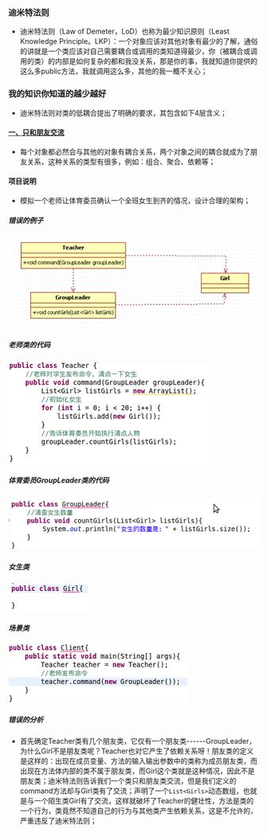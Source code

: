 ### 迪米特法则
+ 迪米特法则（Law of Demeter，LoD）也称为最少知识原则（Least Knowledge Principle。LKP）：一个对象应该对其他对象有最少的了解，通俗的讲就是一个类应该对自己需要耦合或调用的类知道得最少，你（被耦合或调用的类）的内部是如何复杂的都和我没关系，那是你的事，我就知道你提供的这么多public方法，我就调用这么多，其他的我一概不关心；
### 我的知识你知道的越少越好
+ 迪米特法则对类的低耦合提出了明确的要求，其包含如下4层含义；
#### [一、只和朋友交流]()
+ 每个对象都必然会与其他的对象有耦合关系，两个对象之间的耦合就成为了朋友关系，这种关系的类型有很多，例如：组合、聚合、依赖等；
#### 项目说明
+ 模拟一个老师让体育委员确认一个全班女生到齐的情况，设计合理的架构；
##### 错误的例子

![image](https://github.com/ningbaoqi/DesignModeAndFramework/blob/master/gif/pic-20.jpg)

##### 老师类的代码

![image](https://github.com/ningbaoqi/DesignModeAndFramework/blob/master/gif/pic-21.jpg)

##### 体育委员GroupLeader类的代码

![image](https://github.com/ningbaoqi/DesignModeAndFramework/blob/master/gif/pic-22.jpg)

##### 女生类

![image](https://github.com/ningbaoqi/DesignModeAndFramework/blob/master/gif/pic-23.jpg)

##### 场景类

![image](https://github.com/ningbaoqi/DesignModeAndFramework/blob/master/gif/pic-24.jpg)

##### 错误的分析
+ 首先确定Teacher类有几个朋友类，它仅有一个朋友类------GroupLeader，为什么Girl不是朋友类呢？Teacher也对它产生了依赖关系呀！朋友类的定义是这样的：出现在成员变量、方法的输入输出参数中的类称为成员朋友类，而出现在方法体内部的类不属于朋友类，而Girl这个类就是这种情况，因此不是朋友类；迪米特法则告诉我们一个类只和朋友类交流，但是我们定义的command方法却与Girl类有了交流；声明了一个`List<Girls>`动态数组，也就是与一个陌生类Girl有了交流，这样就破坏了Teacher的健壮性，方法是类的一个行为，类竟然不知道自己的行为与其他类产生依赖关系，这是不允许的，严重违反了迪米特法则；
